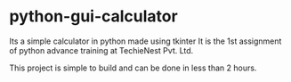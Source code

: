 # python-gui-calculator
Its a simple calculator in python made using tkinter
It is the 1st assignment of python advance training at TechieNest Pvt. Ltd.

This project is simple to build and can be done in less than 2 hours. 
